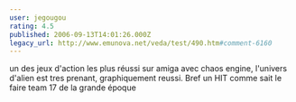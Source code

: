 ```yaml
---
user: jegougou
rating: 4.5
published: 2006-09-13T14:01:26.000Z
legacy_url: http://www.emunova.net/veda/test/490.htm#comment-6160
---
```

un des jeux d'action les plus réussi sur amiga avec chaos engine, l'univers d'alien est tres prenant, graphiquement reussi.
Bref un HIT comme sait le faire team 17 de la grande époque